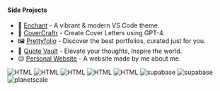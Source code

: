 #### Side Projects
- 🎨 [Enchant](https://enchant.ansubkhan.com/) - A vibrant & modern VS Code theme.
- 📃 [CoverCraftr](https://covercraftr.vercel.app/) - Create Cover Letters using GPT-4.
- 🖼 [Prettyfolio](https://prettyfolio.com/) - Discover the best portfolios, curated just for you.
- 🎵 [Quote Vault](https://quote-vault.vercel.app/) - Elevate your thoughts, Inspire the world.
- 😌 [Personal Website](http://ansubkhan.com/) - A website made by me about me.

![HTML](https://readmebadge.vercel.app/badges/shadcn.svg)
![HTML](https://readmebadge.vercel.app/badges/typescript.svg)
![HTML](https://readmebadge.vercel.app/badges/vercel.svg)
![HTML](https://readmebadge.vercel.app/badges/tailwind.svg)
![HTML](https://readmebadge.vercel.app/badges/nextjs.svg)
![supabase](https://readmebadge.vercel.app/badges/supabase.svg)
![supabase](https://readmebadge.vercel.app/badges/figma.svg)
![planetscale](https://readmebadge.vercel.app/badges/planetscale.svg)




